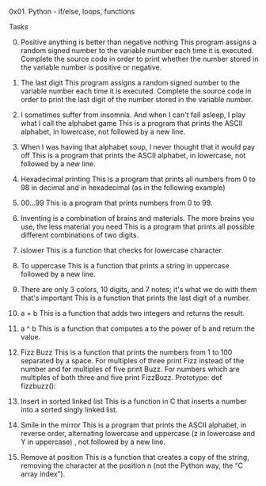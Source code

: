 0x01. Python - if/else, loops, functions

Tasks

0. Positive anything is better than negative nothing
This program assigns a random signed number to the variable number each time it is executed. Complete the source code in order to print whether the number stored in the variable number is positive or negative.

1. The last digit
This program assigns a random signed number to the variable number each time it is executed. Complete the source code in order to print the last digit of the number stored in the variable number.

2. I sometimes suffer from insomnia. And when I can't fall asleep, I play what I call the alphabet game
This is a program that prints the ASCII alphabet, in lowercase, not followed by a new line.

3. When I was having that alphabet soup, I never thought that it would pay off
This is a program that prints the ASCII alphabet, in lowercase, not followed by a new line.

4. Hexadecimal printing
This is a program that prints all numbers from 0 to 98 in decimal and in hexadecimal (as in the following example)

5. 00...99
This is a program that prints numbers from 0 to 99.

6. Inventing is a combination of brains and materials. The more brains you use, the less material you need
This is a program that prints all possible different combinations of two digits.

7. islower
This is a function that checks for lowercase character.

8. To uppercase
This is a function that prints a string in uppercase followed by a new line.

9. There are only 3 colors, 10 digits, and 7 notes; it's what we do with them that's important
This is a function that prints the last digit of a number.

10. a + b
This is a function that adds two integers and returns the result.

11. a ^ b
This is a function that computes a to the power of b and return the value.

12. Fizz Buzz
This is a function that prints the numbers from 1 to 100 separated by a space.
For multiples of three print Fizz instead of the number and for multiples of five print Buzz.
For numbers which are multiples of both three and five print FizzBuzz.
Prototype: def fizzbuzz():

13. Insert in sorted linked list
This is a function in C that inserts a number into a sorted singly linked list.

14. Smile in the mirror
This is a program that prints the ASCII alphabet, in reverse order, alternating lowercase and uppercase (z in lowercase and Y in uppercase) , not followed by a new line.

15. Remove at position
This is a function that creates a copy of the string, removing the character at the position n (not the Python way, the “C array index”).
